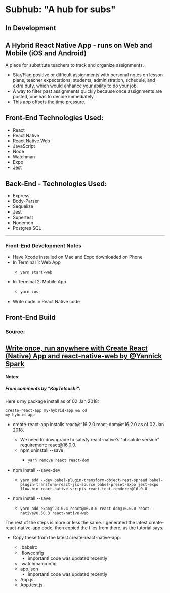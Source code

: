 # Subhub: "A hub for subs" 
## In Development
## A Hybrid React Native App - runs on Web and Mobile (iOS and Android)

A place for substitute teachers to track and organize assignments. 
* Star/Flag positive or difficult assignments with personal notes on lesson plans, teacher expectations, students, administration, schedule, and extra duty, which would enhance your ability to do your job. 
* A way to filter past assignments quickly because once assignments are posted, one has to decide immediately. 
* This app offsets the time pressure.

## Front-End Technologies Used:
* React
* React Native
* React Native Web
* JavaScript
* Node
* Watchman
* Expo
* Jest

## Back-End - Technologies Used:
* Express
* Body-Parser
* Sequelize
* Jest
* Supertest
* Nodemon
* Postgres SQL 
---
### Front-End Development Notes
* Have Xcode installed on Mac and Expo downloaded on Phone
* In Terminal 1: Web App
  * ```
    yarn start-web
    ```
* In Terminal 2: Mobile App
  * ```
    yarn ios
    ```
*  Write code in React Native code

## Front-End Build
### Source:
[Write once, run anywhere with Create React (Native) App and react-native-web by @Yannick Spark](https://sparkyspace.com/write-once-run-anywhere-with-create-react-native-app-and-react-native-web/#comment-3688417951)
---
#### Notes:
##### From comments by "KajiTetsushi":

Here's my package install as of 02 Jan 2018:

<code>create-react-app my-hybrid-app && cd my-hybrid-app</code>

* create-react-app installs react@^16.2.0 react-dom@^16.2.0 as of 02 Jan 2018.
  * We need to downgrade to satisfy react-native's "absolute version" requirement: react@16.0.0.
  * npm uninstall --save
    - ```
      yarn remove react react-dom
      ```

* npm install --save-dev
  * ```
    yarn add --dev babel-plugin-transform-object-rest-spread babel-plugin-transform-react-jsx-source babel-preset-expo jest-expo flow-bin react-native-scripts react-test-renderer@16.0.0
    ```

* npm install --save
  * ```
    yarn add expo@^23.0.4 react@16.0.0 react-dom@16.0.0 react-native@0.50.3 react-native-web
    ```
The rest of the steps is more or less the same. I generated the latest create-react-native-app code, then copied the files from there, as the tutorial says.

* Copy these from the latest create-react-native-app:

  * .babelrc
  * .flowconfig       
    - important! code was updated recently 
  * .watchmanconfig
  * app.json          
    - important! code was updated recently
  * App.js
  * App.test.js 

